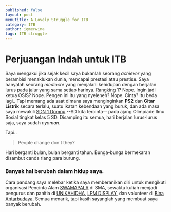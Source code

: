 ```yaml
---
published: false
layout: post
menutitle: A Lovely Struggle for ITB
category: ITB
author: igmerwina
tags: ITB struggle
---
```

<div class="bg-scroll" style="background-image: url( "https://www2016.itb.ac.id/gallery/files/12/20091222/1261474000.jpg" )"></div>

# Perjuangan Indah untuk ITB
Saya mengakui jika sejak kecil saya bukanlah seorang _achiever_ yang berambisi menaklukan dunia, mencapai prestasi atau prestise. Saya hanyalah seorang _mediocre_ yang menjalani kehidupan dengan berjalan lurus pada jalur yang sama setiap harinya. Rangking 1? Nope. Ingin jadi ketua OSIS? Nope. Pengen ini itu yang nyeleneh? Nope. Cinta? Itu beda lagi.. Tapi memang ada saat dimana saya menginginkan **PS2** dan **Gitar Listrik** secara terlalu, suatu ikatan kebendaan yang buruk, dan ada masa saya mewakili [SDN 1 Dompu](http://sdn1dompu.mysch.id) --SD kita tercinta-- pada ajang Olimpiade Ilmu Sosial tingkat kelas 5 SD. Disamping itu semua, hari berjalan lurus-lurus saja, saya sudah _nyaman_.

Tapi..
> People change don't they?

Hari berganti bulan, bulan berganti tahun. Bunga-bunga bermekaran disambut canda riang para burung. 

### Banyak hal berubah dalam hidup saya. 
Cara pandang saya melebar ketika saya memberanikan diri untuk mengikuti organisasi Pencinta Alam [SWAMAPALA](https://www.instagram.com/swamapala5/) di SMA, sewaktu kuliah menjadi pengurus dan panitia di [UNIKAHIDHA](http://unikahidha.ub.ac.id/), [LPM DISPLAY](http://display.ub.ac.id/), dan volunteer di [Bina Antarbudaya](http://bina-antarbudaya.or.id/en/home). Semua menarik, tapi kasih sayanglah yang membuat saya banyak berubah.

